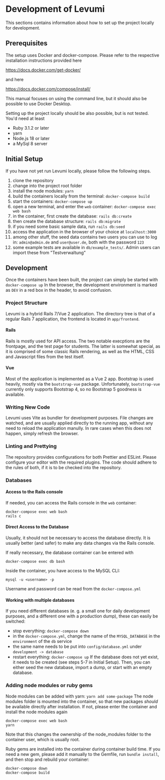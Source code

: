 # Development of Levumi

This sections contains information about how to set up the project locally for development.

## Prerequisites

The setup uses Docker and docker-compose. Please refer to the respective installation instructions provided here

https://docs.docker.com/get-docker/

and here

https://docs.docker.com/compose/install/

This manual focuses on using the command line, but it should also be possible to use Docker Desktop.

Setting up the project locally should be also possible, but is not tested. You'd need at least

- Ruby 3.1.2 or later
- yarn
- Node.js 18 or later
- a MySql 8 server

## Initial Setup

If you have not yet run Levumi locally, please follow the following steps.

1. clone the repository
2. change into the project root folder
3. install the node modules: `yarn`
4. build the containers locally from the terminal: `docker-compose build`
5. start the containers: `docker-compose up`
6. open a new terminal, and enter the `web` container: `docker-compose exec web bash`
7. in the container, first create the database: `rails db:create`
8. then create the database structure: `rails db:migrate`
9. if you need some basic sample data, run `rails db:seed`
10. access the application in the browser of your choice at `localhost:3000`
11. among other stuff, the seed data contains two users you can use to log in: `admin@admin.de` and `user@user.de`, both with the password `123`
12. some example tests are available in `db/example_tests/`. Admin users can import these from "Testverwaltung"

## Development

Once the containers have been built, the project can simply be started with `docker-compose up`
In the browser, the development environment is marked as `DEV` in a red box in the header, to avoid confusion.

### Project Structure

Levumi is a hybrid Rails 7/Vue 2 application. The directory tree is that of a regular Rails 7 application, the frontend is located in `app/frontend`.

#### Rails

Rails is mostly used for API access. The two notable execptions are the frontpage, and the test page for students. The latter is somewhat special, as it is comprised of some classic Rails rendering, as well as the HTML, CSS and Javascript files from the test itself.

#### Vue

Most of the application is implemented as a Vue 2 app. Bootstrap is used heavily, mostly via the `bootstrap-vue` package. Unfortunately, `bootstrap-vue` currently only supports Bootstrap 4, so no Bootstrap 5 goodness is available.

### Writing New Code

Levumi uses Vite as bundler for development purposes. File changes are watched, and are usually applied directly to the running app, without any need to reload the application manully. In rare cases when this does not happen, simply refresh the browser.

### Linting and Prettying

The repository provides configurations for both Prettier and ESLint. Please configure your editor with the required plugins. The code should adhere to the rules of both, if it is to be checked into the repository.

### Databases

#### Access to the Rails console

If needed, you can access the Rails console in the `web` container:

```
docker-compose exec web bash
rails c
```

#### Direct Access to the Database

Usually, it should not be necessary to access the database directly. It is usually better (and safer) to make any data changes via the Rails console.

If really necessary, the database container can be entered with

```
docker-compose exec db bash
```

Inside the container, you have access to the MySQL CLI:

```
mysql -u <username> -p
```

Username and password can be read from the `docker-compose.yml`

#### Working with multiple databases

If you need different databases (e. g. a small one for daily development purposes, and a different one with a production dump), these can easily be switched:

- stop everything: `docker-compose down`
- in the `docker-compose.yml`, change the name of the `MYSQL_DATABASE` in the `environment` of the `db` service
- the same name needs to be put into `config/database.yml` under `development -> database`
- restart everything: `docker-compose up`
  If the database does not yet exist, it needs to be created (see steps 5-7 in Initial Setup). Then, you can either seed the new database, import a dump, or start with an empty database.

### Adding node modules or ruby gems

Node modules can be added with yarn:
`yarn add some-package`
The node modules folder is mounted into the container, so that new packages _should_ be available directly after installation. If not, please enter the container and install the node modules again

```
docker-compose exec web bash
yarn
```

Note that this changes the ownership of the node_modules folder to the container user, which is usually root.

Ruby gems are installed into the container during container build time. If you need a new gem, please add it manually to the Gemfile, run `bundle install`, and then stop and rebuild your container:

```
docker-compose down
docker-compose build
```

